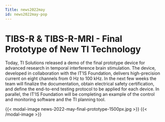 ```yaml
---
Title: news2022may
id: news2022may-pop
---
```

# TIBS-R & TIBS-R-MRI - Final Prototype of New TI Technology

Today, TI Solutions released a demo of the final prototype device for advanced research in temporal interference brain stimulation. The device, developed in collaboration with the IT’IS Foundation, delivers high-precision current on eight channels from 0 Hz to 100 kHz. In the next few weeks the team will finalize the documentation, obtain electrical safety certification, and define the end-to-end testing protocol to be applied for each device. In parallel, the IT’IS Foundation will be completing an example of the control and monitoring software and the TI planning tool.

{{< modal-image news-2022-may-final-prototype-1500px.jpg >}} {{< /modal-image >}}
